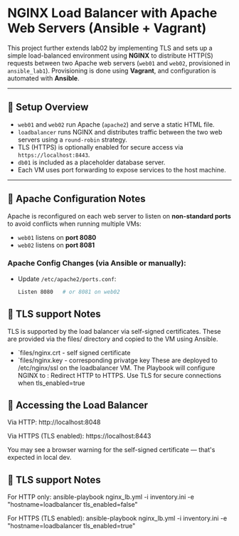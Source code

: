 # NGINX Load Balancer with Apache Web Servers (Ansible + Vagrant)

This project further extends lab02 by implementing TLS  and  sets up a simple load-balanced environment using **NGINX** to distribute HTTP(S) requests between two Apache web servers (`web01` and `web02`, provisioned in `ansible_lab1`). Provisioning is done using **Vagrant**, and configuration is automated with **Ansible**.

---

## 🔧 Setup Overview

- `web01` and `web02` run Apache (`apache2`) and serve a static HTML file.
- `loadbalancer` runs NGINX and distributes traffic between the two web servers using a `round-robin` strategy.
- TLS (HTTPS) is optionally enabled for secure access via `https://localhost:8443`.
- `db01` is included as a placeholder database server.
- Each VM uses port forwarding to expose services to the host machine.

---

## 🚀 Apache Configuration Notes

Apache is reconfigured on each web server to listen on **non-standard ports** to avoid conflicts when running multiple VMs:

- `web01` listens on **port 8080**
- `web02` listens on **port 8081**

### Apache Config Changes (via Ansible or manually):

- Update `/etc/apache2/ports.conf`:
  ```bash
  Listen 8080   # or 8081 on web02

## 🚀 TLS support  Notes
  TLS is supported by the load balancer via self-signed certificates. These are provided via the files/ directory and copied to the VM using Ansible.
  - `files/nginx.crt - self signed certificate
  - `files/nginx.key - corresponding privatge key
  These are deployed to /etc/nginx/ssl on the loadbalancer VM.
  The Playbook will configure NGINX to :
  Redirect HTTP to HTTPS.
  Use TLS for secure connections when tls_enabled=true

 ## 🚀 Accessing the Load Balancer
 Via HTTP:
http://localhost:8048

Via HTTPS (TLS enabled):
https://localhost:8443

You may see a browser warning for the self-signed certificate — that's expected in local dev.

## 🚀 TLS support  Notes

For HTTP only:
ansible-playbook nginx_lb.yml -i inventory.ini -e "hostname=loadbalancer tls_enabled=false"

For HTTPS (TLS enabled):
ansible-playbook nginx_lb.yml -i inventory.ini -e "hostname=loadbalancer tls_enabled=true"
